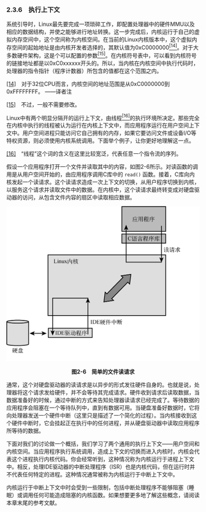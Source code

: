 ### 2.3.6　执行上下文

系统引导时，Linux最先要完成一项琐碎工作，即配置处理器中的硬件MMU以及相应的数据结构，并使之能够进行地址转换。这一步完成后，内核运行于自己的虚拟内存空间中，这个空间称为内核空间。在当前的Linux内核版本中，这个虚拟内存空间的起始地址是由内核开发者选择的，其默认值为0xC0000000<a class="my_markdown" href="['#anchor0214']"><sup class="my_markdown">[14]</sup></a>。对于大多数硬件架构，这是个可以配置的参数<a href="#anchor0215" id="ac0215"><sup>[15]</sup></a>。在内核符号表中，可以看到内核符号的链接地址都是以0xC0xxxxxx开头的。所以，当内核在内核空间中执行代码时，处理器的指令指针（程序计数器）所包含的值都在这个范围之内。

<a class="my_markdown" href="['#ac0214']">[14]</a>　对于32位CPU而言，内核空间的地址范围是从0xC0000000到0xFFFFFFFF。 ——译者注

<a class="my_markdown" href="['#ac0215']">[15]</a>　不过，一般不需要修改。

Linux中有两个明显分隔开的运行上下文，由线程<a class="my_markdown" href="['#anchor0216']"><sup class="my_markdown">[16]</sup></a>的执行环境所决定。那些完全在内核中执行的线程被认为运行在内核上下文中，而应用程序运行在用户空间上下文中。用户空间进程只能访问它自己拥有的内存，如果它要访问文件或设备I/O等特权资源，则必须使用内核系统调用。下面举个例子，让你更好地理解这一点。

<a class="my_markdown" href="['#ac0216']">[16]</a>　“线程”这个词的含义在这里比较宽泛，代表任意一个指令流的序列。

假设一个应用程序打开一个文件并读取其中的内容，如图2-6所示。对读函数的调用是从用户空间开始的，由应用程序调用C库中的 `read()` 函数。接着，C库向内核发起一个读请求。这个读请求造成一次上下文的切换，从用户程序切换到内核，以服务这个请求并读取文件中的数据。在内核中，这个读请求最终转变成对硬盘驱动器的访问，从包含文件内容的扇区中读取相应数据。

![12.png](../images/12.png)
<center class="my_markdown"><b class="my_markdown">图2-6　简单的文件读请求</b></center>

通常，这个对硬盘驱动器的读请求是以异步的形式发往硬件自身的。也就是说，处理器将这个请求发给硬件，并不会等待其完成请求。硬件收到请求后读取数据，当数据准备好的时候，通过中断的方式来告知处理器读请求已经完成了。等待数据的应用程序会阻塞在一个等待队列中，直到有数据可用。当硬盘准备好数据时，它将向处理器发送一个硬件中断（这里只是描述了一个简化的过程）。当内核接收到这个硬件中断时，它会挂起正在执行中的任何进程，并从硬盘驱动器中读取应用程序所等待的数据。

下面对我们的讨论做一个概括，我们学习了两个通用的执行上下文——用户空间和内核空间。当应用程序执行系统调用，造成上下文的切换而进入内核时，内核会代表这个进程执行内核代码。你会经常听到，这种情况称为内核运行于进程上下文中。相反，处理IDE驱动器的中断处理程序（ISR）也是内核代码，但在运行时并不代表任何特定的进程。这种情况通常被称为内核运行于中断上下文中。

内核运行于中断上下文中时会受到一些限制，包括中断处理程序不能够阻塞（睡眠）或调用任何可能造成阻塞的内核函数。如果想要更多地了解这些概念，请阅读本章末尾的参考文献。

